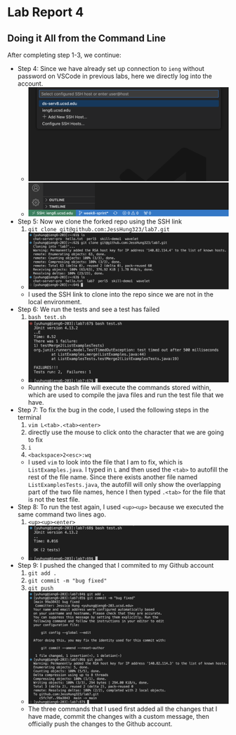 # Lab Report 4
## Doing it All from the Command Line

After completing step 1-3, we continue:

- Step 4: Since we have already set up connection to `ieng` without password on VSCode in previous labs, here we directly log into the account.
    - ![Image](assets/lab7_01.png)
    - ![Image](assets/lab7_02.png)
- Step 5: Now we clone the forked repo using the SSH link
    1. `git clone git@github.com:JessHung323/lab7.git`
    - ![Image](assets/lab7_03.png)
    - I used the SSH link to clone into the repo since we are not in the local environment.
- Step 6: We run the tests and see a test has failed
    1. `bash test.sh`
    - ![Image](assets/lab7_04.png)
    - Running the bash file will execute the commands stored within, which are used to compile the java files and run the test file that we have.
- Step 7: To fix the bug in the code, I used the following steps in the terminal
    1. `vim L<tab>.<tab><enter>`
    2. directly use the mouse to click onto the character that we are going to fix
    3. `i`
    4. `<backspace>2<esc>:wq`
    - I used `vim` to look into the file that I am to fix, which is `ListExamples.java`. I typed in `L` and then used the `<tab>` to autofill the rest of the file name. Since there exists another file named `ListExamplesTests.java`, the autofill will only show the overlapping part of the two file names, hence I then typed `.<tab>` for the file that is not the test file.
- Step 8: To run the test again, I used `<up><up>` because we executed the same command two lines ago.
    1. `<up><up><enter>`
    - ![Image](assets/lab7_05.png)
- Step 9: I pushed the changed that I commited to my Github account
    1. `git add .`
    2. `git commit -m "bug fixed"`
    3. `git push`
    - ![Image](assets/lab7_06.png)
    - The three commands that I used first added all the changes that I have made, commit the changes with a custom message, then officially push the changes to the Github account.